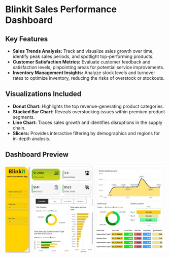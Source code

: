 # Blinkit Sales Performance Dashboard

## Key Features
- **Sales Trends Analysis:** Track and visualize sales growth over time, identify peak sales periods, and spotlight top-performing products.
- **Customer Satisfaction Metrics:** Evaluate customer feedback and satisfaction levels, pinpointing areas for potential service improvements.
- **Inventory Management Insights:** Analyze stock levels and turnover rates to optimize inventory, reducing the risks of overstock or stockouts.

## Visualizations Included
- **Donut Chart:** Highlights the top revenue-generating product categories.
- **Stacked Bar Chart:** Reveals overstocking issues within premium product segments.
- **Line Chart:** Traces sales growth and identifies disruptions in the supply chain.
- **Slicers:** Provides interactive filtering by demographics and regions for in-depth analysis.

## Dashboard Preview
![Blinkit Dashboard](dashboard.jpeg)

